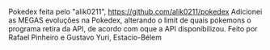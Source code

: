 Pokedex feita pelo "alik0211", https://github.com/alik0211/pokedex
Adicionei as MEGAS evoluções na Pokedex, alterando o limit de quais pokemons o programa retira da API, de acordo com oque a API disponibilizou. 
Feito por Rafael Pinheiro e Gustavo Yuri, Estacio-Bélem
